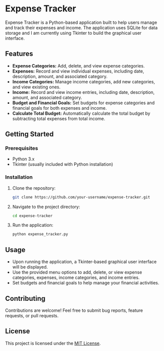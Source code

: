 # Expense Tracker

Expense Tracker is a Python-based application built to help users manage and track their expenses and income. The application uses SQLite for data storage and I am currently using Tkinter to build the graphical user interface.

## Features

- **Expense Categories:** Add, delete, and view expense categories.
- **Expenses:** Record and view individual expenses, including date, description, amount, and associated category.
- **Income Categories:** Manage income categories, add new categories, and view existing ones.
- **Income:** Record and view income entries, including date, description, amount, and associated category.
- **Budget and Financial Goals:** Set budgets for expense categories and financial goals for both expenses and income.
- **Calculate Total Budget:** Automatically calculate the total budget by subtracting total expenses from total income.

## Getting Started

### Prerequisites

- Python 3.x
- Tkinter (usually included with Python installation)

### Installation

1. Clone the repository:

   ```bash
   git clone https://github.com/your-username/expense-tracker.git
   ```

2. Navigate to the project directory:

   ```bash
   cd expense-tracker
   ```

3. Run the application:

   ```bash
   python expense_tracker.py
   ```

## Usage

- Upon running the application, a Tkinter-based graphical user interface will be displayed.
- Use the provided menu options to add, delete, or view expense categories, expenses, income categories, and income entries.
- Set budgets and financial goals to help manage your financial activities.

## Contributing

Contributions are welcome! Feel free to submit bug reports, feature requests, or pull requests.

## License

This project is licensed under the [MIT License](LICENSE).
